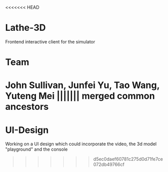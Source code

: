<<<<<<< HEAD
# Lathe-3D
Frontend interactive client for the simulator

# Team

John Sullivan, Junfei Yu, Tao Wang, Yuteng Mei
||||||| merged common ancestors
=======
# UI-Design
Working on a UI design which could incorporate the video, the 3d model "playground" and the console
>>>>>>> d5ec0daef60781c275d0d71fe7ce072db49766cf
